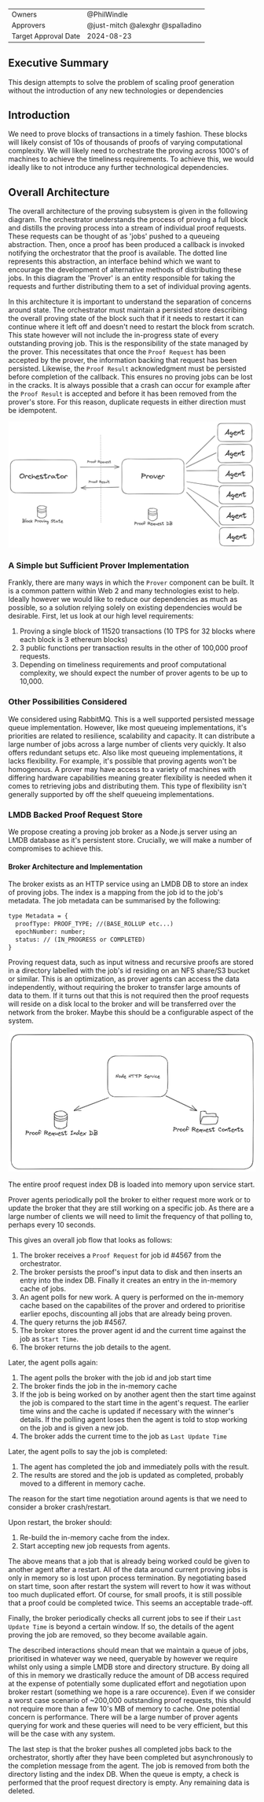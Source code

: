 |                      |                                                                                               |
| -------------------- | --------------------------------------------------------------------------------------------- |
| Owners               | @PhilWindle                                                                                   |
| Approvers            | @just-mitch @alexghr @spalladino                                                              |
| Target Approval Date | 2024-08-23                                                                                    |


## Executive Summary

This design attempts to solve the problem of scaling proof generation without the introduction of any new technologies or dependencies


## Introduction

We need to prove blocks of transactions in a timely fashion. These blocks will likely consist of 10s of thousands of proofs of varying computational complexity. We will likely need to orchestrate the proving across 1000's of machines to achieve the timeliness requirements. To achieve this, we would ideally like to not introduce any further technological dependencies.


## Overall Architecture

The overall architecture of the proving subsystem is given in the following diagram. The orchestrator understands the process of proving a full block and distills the proving process into a stream of individual proof requests. These requests can be thought of as 'jobs' pushed to a queueing abstraction. Then, once a proof has been produced a callback is invoked notifying the orchestrator that the proof is available. The dotted line represents this abstraction, an interface behind which we want to encourage the development of alternative methods of distributing these jobs. In this diagram the 'Prover' is an entity responsible for taking the requests and further distributing them to a set of individual proving agents.

In this architecture it is important to understand the separation of concerns around state. The orchestrator must maintain a persisted store describing the overall proving state of the block such that if it needs to restart it can continue where it left off and doesn't need to restart the block from scratch. This state however will not include the in-progress state of every outstanding proving job. This is the responsibility of the state managed by the prover. This necessitates that once the `Proof Request` has been accepted by the prover, the information backing that request has been persisted. Likewise, the `Proof Result` acknowledgment must be persisted before completion of the callback. This ensures no proving jobs can be lost in the cracks. It is always possible that a crash can occur for example after the `Proof Result` is accepted and before it has been removed from the prover's store. For this reason, duplicate requests in either direction must be idempotent.

![Proving Architecture](./proving-arch.png)

### A Simple but Sufficient Prover Implementation

Frankly, there are many ways in which the `Prover` component can be built. It is a common pattern within Web 2 and many technologies exist to help. Ideally however we would like to reduce our dependencies as much as possible, so a solution relying solely on existing dependencies would be desirable. First, let us look at our high level requirements:

1. Proving a single block of 11520 transactions (10 TPS for 32 blocks where each block is 3 ethereum blocks)
2. 3 public functions per transaction results in the other of 100,000 proof requests.
3. Depending on timeliness requirements and proof computational complexity, we should expect the number of prover agents to be up to 10,000.

### Other Possibilities Considered

We considered using RabbitMQ. This is a well supported persisted message queue implementation. However, like most queueing implementations, it's priorities are related to resilience, scalability and capacity. It can distribute a large number of jobs across a large number of clients very quickly. It also offers redundant setups etc. Also like most queueing implementations, it lacks flexibility. For example, it's possible that proving agents won't be homogenous. A prover may have access to a variety of machines with differing hardware capabilities meaning greater flexibility is needed when it comes to retrieving jobs and distributing them. This type of flexibility isn't generally supported by off the shelf queueing implementations.

### LMDB Backed Proof Request Store

We propose creating a proving job broker as a Node.js server using an LMDB database as it's persistent store. Crucially, we will make a number of compromises to achieve this.

#### Broker Architecture and Implementation

The broker exists as an HTTP service using an LMDB DB to store an index of proving jobs. The index is a mapping from the job id to the job's metadata. The job metadata can be summarised by the following:

``` TS
type Metadata = {
  proofType: PROOF_TYPE; //(BASE_ROLLUP etc...)
  epochNumber: number;
  status: // (IN_PROGRESS or COMPLETED)
}

```

Proving request data, such as input witness and recursive proofs are stored in a directory labelled with the job's id residing on an NFS share/S3 bucket or similar. This is an optimization, as prover agents can access the data independently, without requiring the broker to transfer large amounts of data to them. If it turns out that this is not required then the proof requests will reside on a disk local to the broker and will be transferred over the network from the broker. Maybe this should be a configurable aspect of the system.

![alt text](./broker.png)

The entire proof request index DB is loaded into memory upon service start.

Prover agents periodically poll the broker to either request more work or to update the broker that they are still working on a specific job. As there are a large number of clients we will need to limit the frequency of that polling to, perhaps every 10 seconds.

This gives an overall job flow that looks as follows:

1. The broker receives a `Proof Request` for job id #4567 from the orchestrator.
2. The broker persists the proof's input data to disk and then inserts an entry into the index DB. Finally it creates an entry in the in-memory cache of jobs.
3. An agent polls for new work. A query is performed on the in-memory cache based on the capabilites of the prover and ordered to prioritise earlier epochs, discounting all jobs that are already being proven.
4. The query returns the job #4567. 
5. The broker stores the prover agent id and the current time against the job as `Start Time`.
6. The broker returns the job details to the agent.

Later, the agent polls again:

1. The agent polls the broker with the job id and job start time
2. The broker finds the job in the in-memory cache
3. If the job is being worked on by another agent then the start time against the job is compared to the start time in the agent's request. The earlier time wins and the cache is updated if necessary with the winner's details. If the polling agent loses then the agent is told to stop working on the job and is given a new job.
4. The broker adds the current time to the job as `Last Update Time`

Later, the agent polls to say the job is completed:

1. The agent has completed the job and immediately polls with the result.
2. The results are stored and the job is updated as completed, probably moved to a different in memory cache.

The reason for the start time negotiation around agents is that we need to consider a broker crash/restart.

Upon restart, the broker should:

1. Re-build the in-memory cache from the index.
2. Start accepting new job requests from agents.

The above means that a job that is already being worked could be given to another agent after a restart. All of the data around current proving jobs is only in memory so is lost upon process termination. By negotiating based on start time, soon after restart the system will revert to how it was without too much duplicated effort. Of course, for small proofs, it is still possible that a proof could be completed twice. This seems an acceptable trade-off.

Finally, the broker periodically checks all current jobs to see if their `Last Update Time` is beyond a certain window. If so, the details of the agent proving the job are removed, so they become available again.

The described interactions should mean that we maintain a queue of jobs, prioritised in whatever way we need, queryable by however we require whilst only using a simple LMDB store and directory structure. By doing all of this in memory we drastically reduce the amount of DB access required at the expense of potentially some duplicated effort and negotiation upon broker restart (something we hope is a rare occurence). Even if we consider a worst case scenario of ~200,000 outstanding proof requests, this should not require more than a few 10's MB of memory to cache. One potential concern is performance. There will be a large number of prover agents querying for work and these queries will need to be very efficient, but this will be the case with any system.

The last step is that the broker pushes all completed jobs back to the orchestrator, shortly after they have been completed but asynchronously to the completion message from the agent. The job is removed from both the directory listing and the index DB. When the queue is empty, a check is performed that the proof request directory is empty. Any remaining data is deleted.
